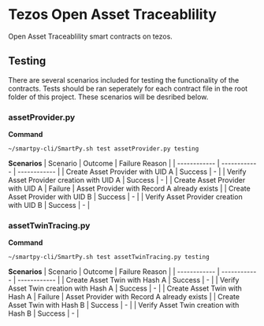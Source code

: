 # Tezos Open Asset Traceablility

Open Asset Traceablility smart contracts on tezos.

## Testing

There are several scenarios included for testing the functionality of the contracts. Tests should be ran seperately for each contract file in the root folder of this project. These scenarios will be desribed below.

### assetProvider.py

**Command**

`~/smartpy-cli/SmartPy.sh test assetProvider.py testing`

**Scenarios**
|  Scenario |  Outcome  | Failure Reason |
| ------------ | ------------ | ------------ |
| Create Asset Provider with UID A | Success | - |
| Verify Asset Provider creation with UID A | Success | - |
| Create Asset Provider with UID A | Failure | Asset Provider with Record A already exists |
| Create Asset Provider with UID B | Success | - |
| Verify Asset Provider creation with UID B | Success | - |

### assetTwinTracing.py

**Command**

`~/smartpy-cli/SmartPy.sh test assetTwinTracing.py testing`

**Scenarios**
|  Scenario |  Outcome  | Failure Reason |
| ------------ | ------------ | ------------ |
| Create Asset Twin with Hash A | Success | - |
| Verify Asset Twin creation with Hash A | Success | - |
| Create Asset Twin with Hash A | Failure | Asset Provider with Record A already exists |
| Create Asset Twin with Hash B | Success | - |
| Verify Asset Twin creation with Hash B | Success | - |